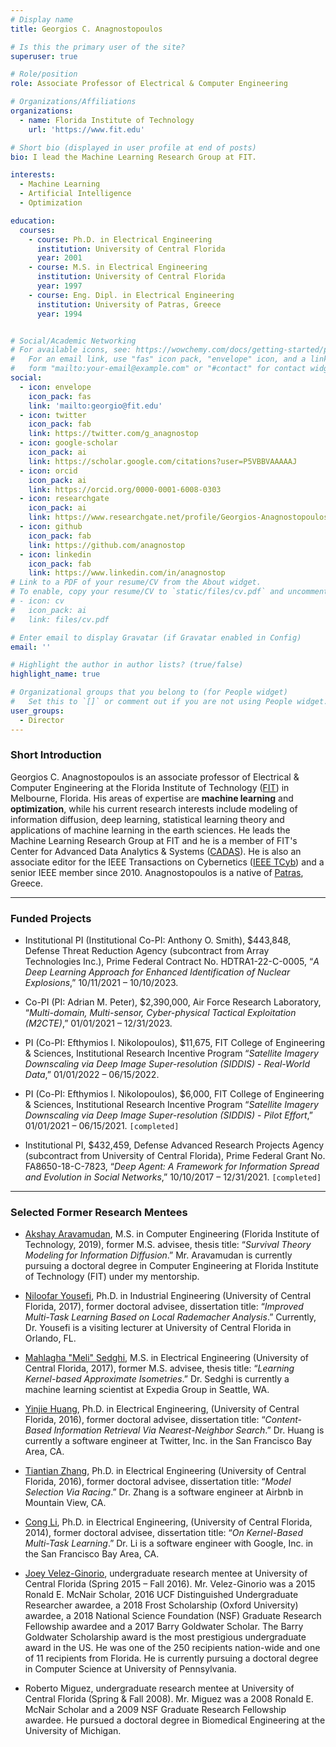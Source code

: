 ```yaml
---
# Display name
title: Georgios C. Anagnostopoulos

# Is this the primary user of the site?
superuser: true

# Role/position
role: Associate Professor of Electrical & Computer Engineering

# Organizations/Affiliations
organizations:
  - name: Florida Institute of Technology
    url: 'https://www.fit.edu'

# Short bio (displayed in user profile at end of posts)
bio: I lead the Machine Learning Research Group at FIT.

interests:
  - Machine Learning
  - Artificial Intelligence
  - Optimization

education:
  courses:
    - course: Ph.D. in Electrical Engineering 
      institution: University of Central Florida
      year: 2001
    - course: M.S. in Electrical Engineering
      institution: University of Central Florida
      year: 1997
    - course: Eng. Dipl. in Electrical Engineering
      institution: University of Patras, Greece
      year: 1994


# Social/Academic Networking
# For available icons, see: https://wowchemy.com/docs/getting-started/page-builder/#icons
#   For an email link, use "fas" icon pack, "envelope" icon, and a link in the
#   form "mailto:your-email@example.com" or "#contact" for contact widget.
social:
  - icon: envelope
    icon_pack: fas
    link: 'mailto:georgio@fit.edu'
  - icon: twitter
    icon_pack: fab
    link: https://twitter.com/g_anagnostop
  - icon: google-scholar
    icon_pack: ai
    link: https://scholar.google.com/citations?user=P5VBBVAAAAAJ
  - icon: orcid
    icon_pack: ai
    link: https://orcid.org/0000-0001-6008-0303
  - icon: researchgate
    icon_pack: ai
    link: https://www.researchgate.net/profile/Georgios-Anagnostopoulos-4
  - icon: github
    icon_pack: fab
    link: https://github.com/anagnostop
  - icon: linkedin
    icon_pack: fab
    link: https://www.linkedin.com/in/anagnostop
# Link to a PDF of your resume/CV from the About widget.
# To enable, copy your resume/CV to `static/files/cv.pdf` and uncomment the lines below.
# - icon: cv
#   icon_pack: ai
#   link: files/cv.pdf

# Enter email to display Gravatar (if Gravatar enabled in Config)
email: ''

# Highlight the author in author lists? (true/false)
highlight_name: true

# Organizational groups that you belong to (for People widget)
#   Set this to `[]` or comment out if you are not using People widget.
user_groups:
  - Director
---
```



### Short Introduction

Georgios C. Anagnostopoulos is an associate professor of Electrical & Computer Engineering at the Florida Institute of Technology ([FIT](https://www.fit.edu)) in Melbourne, Florida. His areas of expertise are __machine learning__ and __optimization__, while his current research interests include  modeling of information diffusion, deep learning, statistical learning theory and applications of machine learning in the earth sciences. He leads the Machine Learning Research Group at FIT and he is a member of FIT's Center for Advanced Data Analytics & Systems ([CADAS](https://cadas.fit.edu)). He is also an associate editor for the IEEE Transactions on Cybernetics ([IEEE TCyb](https://ieeesmc.org/publications/transactions-on-cybernetics/)) and a senior IEEE member since 2010. Anagnostopoulos is a native of [Patras](https://en.wikipedia.org/wiki/Patras), Greece.


---

### Funded Projects

+ Institutional PI (Institutional Co-PI: Anthony O. Smith), $443,848, Defense Threat Reduction Agency (subcontract from Array Technologies Inc.), Prime Federal Contract No. HDTRA1-22-C-0005, “_A Deep Learning Approach for Enhanced Identification of Nuclear Explosions_,” 10/11/2021 – 10/10/2023.

+ Co-PI (PI: Adrian M. Peter), $2,390,000, Air Force Research Laboratory, “_Multi-domain, Multi-sensor, Cyber-physical Tactical Exploitation (M2CTE)_,” 01/01/2021 – 12/31/2023.

+ PI (Co-PI: Efthymios I. Nikolopoulos), $11,675, FIT College of Engineering & Sciences, Institutional Research Incentive Program “_Satellite Imagery Downscaling via Deep Image Super-resolution (SIDDIS) - Real-World Data_,” 01/01/2022 – 06/15/2022.

+ PI (Co-PI: Efthymios I. Nikolopoulos), $6,000, FIT College of Engineering & Sciences, Institutional Research Incentive Program “_Satellite Imagery Downscaling via Deep Image Super-resolution (SIDDIS) - Pilot Effort_,” 01/01/2021 – 06/15/2021. `[completed]`

+ Institutional PI, $432,459, Defense Advanced Research Projects Agency (subcontract from University of Central Florida), Prime Federal Grant No. FA8650-18-C-7823, “_Deep Agent: A Framework for Information Spread and Evolution in Social Networks_,” 10/10/2017 – 12/31/2021. `[completed]`


---


### Selected Former Research Mentees

+ [Akshay Aravamudan](https://www.linkedin.com/in/akshay-aravamudan-49a470b7/), M.S. in Computer Engineering (Florida Institute of Technology, 2019), former M.S. advisee, thesis title: “_Survival Theory Modeling for Information Diffusion_.” Mr. Aravamudan is currently pursuing a doctoral degree in Computer Engineering
at Florida Institute of Technology (FIT) under my mentorship.

+ [Niloofar Yousefi](https://www.linkedin.com/in/niloofar-yousefi-ph-d-94606046/), Ph.D. in Industrial Engineering (University of Central Florida, 2017), former doctoral advisee, dissertation title: “_Improved Multi-Task Learning Based on Local Rademacher Analysis_.” Currently, Dr. Yousefi is a visiting lecturer at University of Central Florida in Orlando, FL.

+ [Mahlagha "Meli" Sedghi](https://www.linkedin.com/in/melisedghi/), M.S. in Electrical Engineering (University of Central Florida, 2017), former M.S. advisee, thesis title: “_Learning Kernel-based Approximate Isometries_.” Dr. Sedghi is currently a machine learning scientist at Expedia Group in Seattle, WA.

+ [Yinjie Huang](https://www.linkedin.com/in/yinjiehuang/), Ph.D. in Electrical Engineering, (University of Central Florida, 2016), former doctoral advisee, dissertation title: “_Content-Based Information Retrieval Via Nearest-Neighbor Search_.” Dr. Huang is currently a software engineer at Twitter, Inc. in the San Francisco Bay Area, CA.

+ [Tiantian Zhang](https://www.linkedin.com/in/tiantian-zhang-a4208726/), Ph.D. in Electrical Engineering (University of Central Florida, 2016), former doctoral advisee, dissertation title: “_Model Selection Via Racing_.” Dr. Zhang is a software engineer at Airbnb in Mountain View, CA.

+ [Cong Li](https://www.linkedin.com/in/cong-li-1092762b/), Ph.D. in Electrical Engineering, (University of Central Florida, 2014), former doctoral advisee, dissertation title: “_On Kernel-Based Multi-Task Learning_.” Dr. Li is a software engineer with Google, Inc. in the San Francisco Bay Area, CA.

+ [Joey Velez-Ginorio](https://www.seas.upenn.edu/~joeyv/), undergraduate research mentee at University of Central Florida (Spring 2015 – Fall 2016). Mr. Velez-Ginorio was a 2015 Ronald E. McNair Scholar, 2016 UCF Distinguished Undergraduate Researcher awardee, a 2018 Frost Scholarship (Oxford University) awardee, a 2018 National Science Foundation (NSF) Graduate Research Fellowship awardee and a 2017 Barry Goldwater Scholar. The Barry Goldwater Scholarship award is the most prestigious undergraduate award in the US. He was one of the 250 recipients nation-wide and one of 11 recipients from Florida. He is currently pursuing a doctoral degree in Computer Science at University of Pennsylvania.

+ Roberto Miguez, undergraduate research mentee at University of Central Florida (Spring & Fall 2008). Mr. Miguez was a 2008 Ronald E. McNair Scholar and a 2009 NSF Graduate Research Fellowship awardee. He pursued a doctoral degree in Biomedical Engineering at the University of Michigan.
